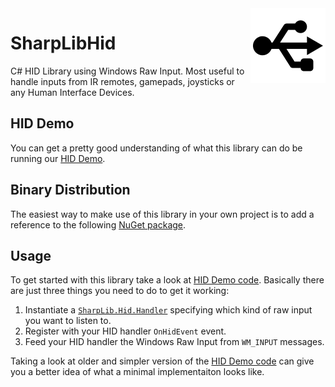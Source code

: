 <img align="right" src="/Publish/usb.png">

# SharpLibHid

C# HID Library using Windows Raw Input. Most useful to handle inputs from IR remotes, gamepads, joysticks or any Human Interface Devices.

## HID Demo

You can get a pretty good understanding of what this library can do be running our [HID Demo](http://publish.slions.net/HidDemo/).

## Binary Distribution
The easiest way to make use of this library in your own project is to add a reference to the following [NuGet package](https://www.nuget.org/packages/SharpLibHid/).

## Usage

To get started with this library take a look at [HID Demo code](/MainForm.cs).
Basically there are just three things you need to do to get it working:
1. Instantiate a [`SharpLib.Hid.Handler`](https://github.com/Slion/SharpLibHid/blob/master/Hid/HidHandler.cs) specifying which kind of raw input you want to listen to.
2. Register with your HID handler `OnHidEvent` event. 
3. Feed your HID handler the Windows Raw Input from `WM_INPUT` messages.

Taking a look at older and simpler version of the [HID Demo code](https://github.com/Slion/SharpLibHid/blob/dd80a25b7c20e280abaecf014318891316224c7b/MainForm.cs#L188) can give you a better idea of what a minimal implementaiton looks like.
